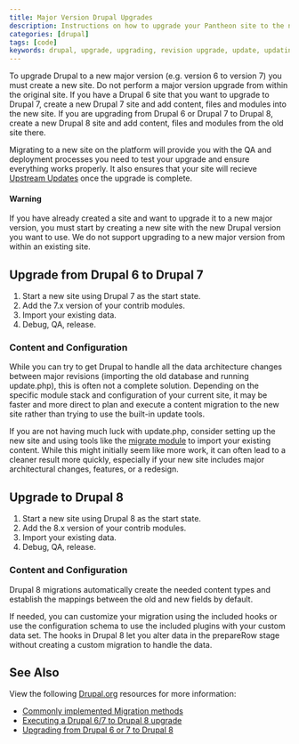 ```yaml
---
title: Major Version Drupal Upgrades
description: Instructions on how to upgrade your Pantheon site to the next major version of Drupal.
categories: [drupal]
tags: [code]
keywords: drupal, upgrade, upgrading, revision upgrade, update, updating, Drupal 6
---
```

To upgrade Drupal to a new major version (e.g. version 6 to version 7) you must create a new site. Do not perform a major version upgrade from within the original site. If you have a Drupal 6 site that you want to upgrade to Drupal 7, create a new Drupal 7 site and add content, files and modules into the new site. If you are upgrading from Drupal 6 or Drupal 7 to Drupal 8, create a new Drupal 8 site and add content, files and modules from the old site there.

Migrating to a new site on the platform will provide you with the QA and deployment processes you need to test your upgrade and ensure everything works properly. It also ensures that your site will recieve [Upstream Updates](https://pantheon.io/docs/upstream-updates/) once the upgrade is complete.

<div class="alert alert-danger" role="alert">
<h4>Warning</h4>
If you have already created a site and want to upgrade it to a new major version, you must start by creating a new site with the new Drupal version you want to use. We do not support upgrading to a new major version from within an existing site.</div>

## Upgrade from Drupal 6 to Drupal 7

1. Start a new site using Drupal 7 as the start state.
2. Add the 7.x version of your contrib modules.
3. Import your existing data.
4. Debug, QA, release.

### Content and Configuration

While you can try to get Drupal to handle all the data architecture changes between major revisions (importing the old database and running update.php), this is often not a complete solution. Depending on the specific module stack and configuration of your current site, it may be faster and more direct to plan and execute a content migration to the new site rather than trying to use the built-in update tools.

If you are not having much luck with update.php, consider setting up the new site and using tools like the [migrate module](https://www.drupal.org/project/migrate) to import your existing content. While this might initially seem like more work, it can often lead to a cleaner result more quickly, especially if your new site includes major architectural changes, features, or a redesign.

## Upgrade to Drupal 8

1. Start a new site using Drupal 8 as the start state.
2. Add the 8.x version of your contrib modules.
3. Import your existing data.
4. Debug, QA, release.

### Content and Configuration

Drupal 8 migrations automatically create the needed content types and establish the mappings between the old and new fields by default.

If needed, you can customize your migration using the included hooks or use the configuration schema to use the included plugins with your custom data set. The hooks in Drupal 8 let you alter data in the prepareRow stage without creating a custom migration to handle the data.

## See Also
View the following [Drupal.org](https://drupal.org) resources for more information:

- [Commonly implemented Migration methods](https://www.drupal.org/node/1132582)
- [Executing a Drupal 6/7 to Drupal 8 upgrade](https://www.drupal.org/node/2257723)
- [Upgrading from Drupal 6 or 7 to Drupal 8](https://www.drupal.org/upgrade/migrate)
